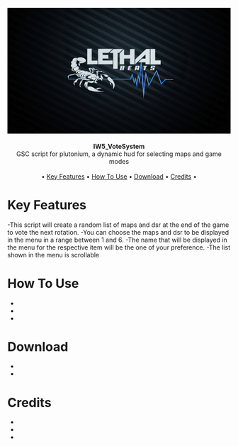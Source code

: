 <p align="center">
  <img src="https://github.com/LastDemon99/LastDemon99/blob/main/Data/lb_logo.jpg">
  <br><br>
  <b>IW5_VoteSystem</b><br>
  <a>GSC script for plutonium, a dynamic hud for selecting maps and game modes</a> 
  <br><br>
  • <a href="#key-features">Key Features</a> •  
  <a href="#how-to-use">How To Use</a> •
  <a href="#download">Download</a> •  
  <a href="#credits">Credits</a> •
</p>

# <a name="key-features"></a>Key Features
-This script will create a random list of maps and dsr at the end of the game to vote the next rotation.
-You can choose the maps and dsr to be displayed in the menu in a range between 1 and 6.
-The name that will be displayed in the menu for the respective item will be the one of your preference.
-The list shown in the menu is scrollable

# <a name="how-to-use"></a>How To Use
-
-
-

# <a name="download"></a>Download
-
-

# <a name="credits"></a>Credits
-
-
-
